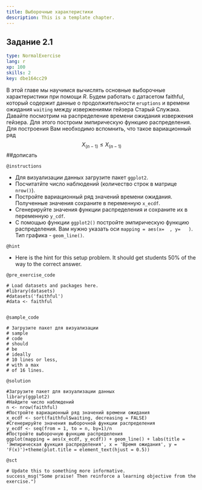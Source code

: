 ```yaml
---
title: Выборочные характеристики
description: This is a template chapter.
---
```


## Задание 2.1

```yaml
type: NormalExercise
lang: r
xp: 100
skills: 2
key: dbe164cc29
```

В этой главе мы научимся вычислять основные выборочные характеристики при помощи *R*. Будем работать с датасетом faithful, который содержит данные о продолжительности `eruptions`  и времени ожидания `waiting` между извержениями гейзера Старый Служака. Давайте посмотрим на распределение времени ожидания извержения гейзера. Для этого построим эмпирическую функцию распределения.
Для построения Вам необходимо вспомнить, что такое вариационный ряд
$$ X_(n-1) \le X_(n-1) $$ ##дописать

`@instructions`
- Для визуализации данных загрузите пакет `ggplot2`.
- Посчитатйте число наблюдений (количество строк в матрице `nrow()`).
- Постройте вариационный ряд значений времени ожидания.  Полученные значения сохраните в переменную `x_ecdf`.
- Сгенерируйте значения функции распределения и сохраните их в переменную `y_cdf`.
- С помощью функции `ggplot2()` постройте эмпирическую функцию распределения. Вам нужно указать оси `mapping = aes(x=  , y=   )`. Тип графика  - `geom_line()`.


`@hint`
- Here is the hint for this setup problem. It should get students 50% of the way to the correct answer.

`@pre_exercise_code`

```{r}
# Load datasets and packages here.
#library(datasets)
#datasets('faithful')
#data <- faithful


```

`@sample_code`

```{r}
# Загрузите пакет для визуализации 
# sample
# code
# should
# be
# ideally
# 10 lines or less,
# with a max
# of 16 lines.
```

`@solution`

```{r}
#Загрузите пакет для визуализации данных
library(ggplot2)
#Найдите число наблюдений
n <- nrow(faithful)
#Постройте вариационный ряд значений времени ожидания
x_ecdf <- sort(faithful$waiting, decreasing = FALSE)
#Сгенерируйте значения выборочной функции распределения
y_ecdf <- seq(from = 1, to = n, by=1)/n
#Постройте выборочную функцию распределения
ggplot(mapping = aes(x_ecdf, y_ecdf)) + geom_line() + labs(title = 'Эмпирическая функция распределения', x = 'Время ожидания', y = 'F(x)')+theme(plot.title = element_text(hjust = 0.5))

```

`@sct`

```{r}
# Update this to something more informative.
success_msg("Some praise! Then reinforce a learning objective from the exercise.")
```
